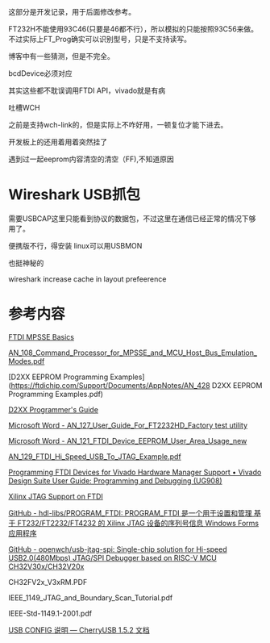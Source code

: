 这部分是开发记录，用于后面修改参考。

FT232H不能使用93C46(只要是46都不行），所以模拟的只能按照93C56来做。不过实际上FT_Prog确实可以识别型号，只是不支持读写。

博客中有一些猜测，但是不完全。

bcdDevice必须对应

其实这些都不耽误调用FTDI API，vivado就是有病

吐槽WCH

之前是支持wch-link的，但是实际上不咋好用，一顿复位才能下进去。

开发板上的还用着用着突然挂了



遇到过一起eeprom内容清空的清空（FF),不知道原因

# Wireshark USB抓包

需要USBCAP这里只能看到协议的数据包，不过这里在通信已经正常的情况下够用了。

便携版不行，得安装
linux可以用USBMON



也挺神秘的

wireshark increase cache in layout prefeerence

# 参考内容

[FTDI MPSSE Basics](https://ftdichip.com/Support/Documents/AppNotes/AN_135_MPSSE_Basics.pdf)

[AN_108_Command_Processor_for_MPSSE_and_MCU_Host_Bus_Emulation_Modes.pdf](https://ftdichip.com/Support/Documents/AppNotes/AN_108_Command_Processor_for_MPSSE_and_MCU_Host_Bus_Emulation_Modes.pdf)

[D2XX EEPROM Programming Examples](https://ftdichip.com/Support/Documents/AppNotes/AN_428 D2XX EEPROM Programming Examples.pdf)

[D2XX Programmer's Guide](https://dlpdesign.com/drivers/D2XXPG21.pdf)

[Microsoft Word - AN_127_User_Guide_For_FT2232HD_Factory test utility](https://ftdichip.com/wp-content/uploads/2020/07/AN_127_User_Guide_For_FT2232HD_Factory-test-utility.pdf)

[Microsoft Word - AN_121_FTDI_Device_EEPROM_User_Area_Usage_new](https://ftdichip.com/Documents/AppNotes/AN_121_FTDI_Device_EEPROM_User_Area_Usage.pdf)

[AN_129_FTDI_Hi_Speed_USB_To_JTAG_Example.pdf](https://www.ftdichip.cn/Support/Documents/AppNotes/AN_129_FTDI_Hi_Speed_USB_To_JTAG_Example.pdf)

[Programming FTDI Devices for Vivado Hardware Manager Support • Vivado Design Suite User Guide: Programming and Debugging (UG908)](https://docs.amd.com/r/en-US/ug908-vivado-programming-debugging/Programming-FTDI-Devices-for-Vivado-Hardware-Manager-Support)

[Xilinx JTAG Support on FTDI](https://etherealwake.com/2024/06/xilinx-ftdi-jtag/)

[GitHub - hdl-libs/PROGRAM_FTDI: PROGRAM_FTDI 是一个用于设置和管理 基于 FT232/FT2232/FT4232 的 Xilinx JTAG 设备的序列号信息 Windows Forms 应用程序](https://github.com/hdl-libs/PROGRAM_FTDI)

[GitHub - openwch/usb-jtag-spi: Single-chip solution for Hi-speed USB2.0(480Mbps) JTAG/SPI Debugger based on RISC-V MCU CH32V30x/CH32V20x](https://github.com/openwch/usb-jtag-spi)

CH32FV2x_V3xRM.PDF

IEEE_1149_JTAG_and_Boundary_Scan_Tutorial.pdf

IEEE-Std-1149.1-2001.pdf

[USB CONFIG 说明 — CherryUSB 1.5.2 文档](https://cherryusb.readthedocs.io/zh-cn/latest/api/api_config.html)

